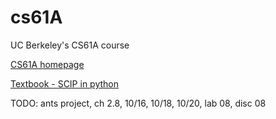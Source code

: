 # cs61A
UC Berkeley's CS61A course

[CS61A homepage](https://cs61a.org/)

[Textbook - SCIP in python](https://www.composingprograms.com/)

TODO: ants project, ch 2.8, 10/16, 10/18, 10/20, lab 08, disc 08